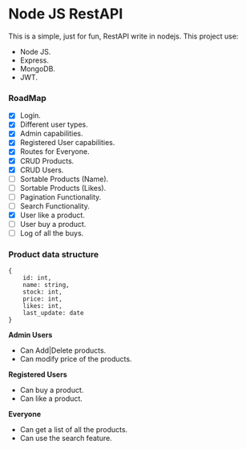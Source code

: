 # Node JS RestAPI
This is a simple, just for fun, RestAPI write in nodejs.
This project use:

- Node JS.
- Express.
- MongoDB.
- JWT.

### RoadMap ###

- [x] Login.
- [x] Different user types.
- [x] Admin capabilities.
- [x] Registered User capabilities.
- [x] Routes for Everyone.
- [x] CRUD Products.
- [x] CRUD Users.
- [ ] Sortable Products (Name).
- [ ] Sortable Products (Likes).
- [ ] Pagination Functionality.
- [ ] Search Functionality.
- [x] User like a product.
- [ ] User buy a product.
- [ ] Log of all the buys.

### Product data structure

	{
	    id: int,
	    name: string,
	    stock: int,
	    price: int,
	    likes: int,
	    last_update: date
	}

**Admin Users**

-   Can Add|Delete products.
-   Can modify price of the products.

**Registered Users**

-   Can buy a product.
-   Can like a product.

**Everyone**

-   Can get a list of all the products.
-   Can use the search feature.